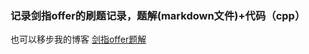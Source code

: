 ### 记录剑指offer的刷题记录，题解(markdown文件)+代码（cpp）
也可以移步我的博客 [剑指offer题解](https://yangjie.gq/categories/%E5%89%91%E6%8C%87offer/)
